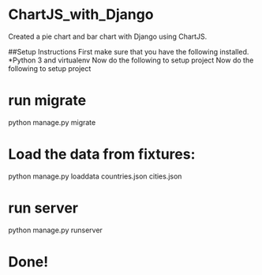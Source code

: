 # ChartJS_with_Django
Created a pie chart and bar chart with Django using ChartJS.

##Setup Instructions
First make sure that you have the following installed.
*Python 3 and virtualenv Now do the following to setup project
Now do the following to setup project

# run migrate
python manage.py migrate

# Load the data from fixtures:
python manage.py loaddata countries.json cities.json

# run server
python manage.py runserver

# Done!
